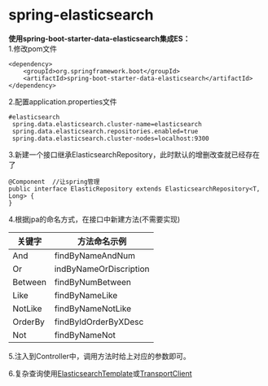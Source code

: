 # spring-elasticsearch
**使用spring-boot-starter-data-elasticsearch集成ES：**  
1.修改pom文件

    <dependency>  
	    <groupId>org.springframework.boot</groupId>  
	    <artifactId>spring-boot-starter-data-elasticsearch</artifactId>
    </dependency>

   2.配置application.properties文件
   

    #elasticsearch 
     spring.data.elasticsearch.cluster-name=elasticsearch  
     spring.data.elasticsearch.repositories.enabled=true  
     spring.data.elasticsearch.cluster-nodes=localhost:9300

3.新建一个接口继承ElasticsearchRepository，此时默认的增删改查就已经存在了

    @Component  //让spring管理
    public interface ElasticRepository extends ElasticsearchRepository<T, Long> {
    }
4.根据jpa的命名方式，在接口中新建方法(不需要实现)

| 关键字| 方法命名示例|
|--|--|
|  And  | findByNameAndNum |
|  Or   | indByNameOrDiscription |
|  Between| findByNumBetween|
|  Like  | findByNameLike|
|  NotLike| findByNameNotLike|
|  OrderBy| findByIdOrderByXDesc|
|  Not | findByNameNot|  


5.注入到Controller中，调用方法时给上对应的参数即可。  

6.复杂查询使用[ElasticsearchTemplate](https://docs.spring.io/spring-data/elasticsearch/docs/current/reference/html/)或[TransportClient](https://www.elastic.co/guide/en/elasticsearch/client/java-api/current/index.html)


          
   


    
          




